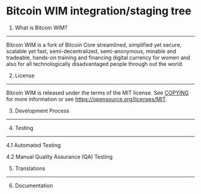 Bitcoin WIM integration/staging tree
=====================================

1. What is Bitcoin WIM?
-----------------------
Bitcoin WIM is a fork of Bitcoin Core streamlined, simplified yet secure, scalable yet fast, semi-decentralized, semi-anonymous, minable and tradeable, hands-on training and financing digital currency for women and also for all technologically disadvantaged people through out the world.

2. License
----------

Bitcoin WIM is released under the terms of the MIT license. See [COPYING](COPYING) for more
information or see https://opensource.org/licenses/MIT.

3. Development Process
----------------------

4. Testing
----------
4.1 Automated Testing

4.2 Manual Quality Assurance (QA) Testing

5. Translations
---------------

6. Documentation
